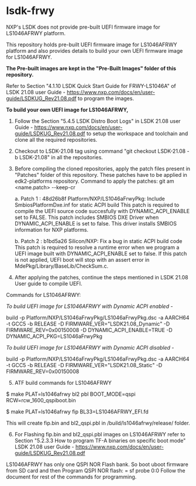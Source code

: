 # lsdk-frwy

NXP's LSDK does not provide pre-built UEFI firmware image for LS1046AFRWY platform.

This repository holds pre-built UEFI firmware image for LS1046AFRWY platform and also provides details to build your own UEFI firmware image for LS1046AFRWY.

**The Pre-built images are kept in the "Pre-Built Images" folder of this repository.**

Refer to Section "4.1.10 LSDK Quick Start Guide for FRWY-LS1046A" of LSDK 21.08 user Guide - https://www.nxp.com/docs/en/user-guide/LSDKUG_Rev21.08.pdf
to program the images. 

**To build your own UEFI image for LS1046AFRWY,**

1. Follow the Section "5.4.5 LSDK Distro Boot Logs" in LSDK 21.08 user Guide - https://www.nxp.com/docs/en/user-guide/LSDKUG_Rev21.08.pdf
to setup the workspace and toolchain and clone all the required repositories.

2. Checkout to LSDK-21.08 tag using command "git checkout LSDK-21.08 -b LSDK-21.08" in all the repositories.

3. Before compiling the cloned repositories, apply the patch files present in "Patches" folder of this repository.
   These patches have to be applied in edk2-platforms repository. 
   Command to apply the patches:  git am <name.patch> --keep-cr
   
   a. Patch 1 : 48d26b8f Platform/NXP/LS1046aFrwyPkg: Include SmbiosPlatformDxe.inf for static ACPI build
      This patch is required to compile the UEFI source code succesfully with DYNAMIC_ACPI_ENABLE set to FALSE. 
      This patch includes SMBIOS DXE Driver when DYNAMIC_ACPI_ENABLE is set to false. This driver installs SMBIOS information for NXP platforms.

   b. Patch 2 : b1bd5a26 Silicon/NXP: Fix a bug in static ACPI build code
      This patch is required to resolve a runtime error when we program a UEFI image built with DYNAMIC_ACPI_ENABLE set to false. 
      If this patch is not applied, UEFI boot will stop with an assert error in MdePkg/Library/BaseLib/CheckSum.c.


4. After applying the patches, continue the steps mentioned in LSDK 21.08 User guide to compile UEFI. 

Commands for LS1046AFRWY:

*To build UEFI image for LS1046AFRWY with Dynamic ACPI enabled -*

build -p Platform/NXP/LS1046aFrwyPkg/LS1046aFrwyPkg.dsc -a AARCH64 -t GCC5 -b RELEASE -D FIRMWARE_VER="LSDK21.08_Dynamic" -D FIRMWARE_REV=0x00150008 -D DYNAMIC_ACPI_ENABLE=TRUE -D DYNAMIC_ACPI_PKG=LS1046aFrwyPkg

*To build UEFI image for LS1046AFRWY with Dynamic ACPI disabled -*

build -p Platform/NXP/LS1046aFrwyPkg/LS1046aFrwyPkg.dsc -a AARCH64 -t GCC5 -b RELEASE -D FIRMWARE_VER="LSDK21.08_Static" -D FIRMWARE_REV=0x00150008

5. ATF build commands for LS1046AFRWY

$ make PLAT=ls1046afrwy bl2 pbl BOOT_MODE=qspi RCW=rcw_1600_qspiboot.bin

$ make PLAT=ls1046afrwy fip BL33=LS1046AFRWY_EFI.fd

This will create fip.bin and bl2_qspi.pbl in /build/ls1046afrwy/release/ folder.

6. For Flashing fip.bin and bl2_qspi.pbl images on LS1046AFRWY refer to Section "5.2.3.3 How to program TF-A binaries on specific boot mode"
LSDK 21.08 user Guide - https://www.nxp.com/docs/en/user-guide/LSDKUG_Rev21.08.pdf

LS1046AFRWY has only one QSPI NOR Flash bank. 
So boot uboot firmware from SD card and then Program QSPI NOR flash: = sf probe 0:0
Follow the document for rest of the commands for programming.
